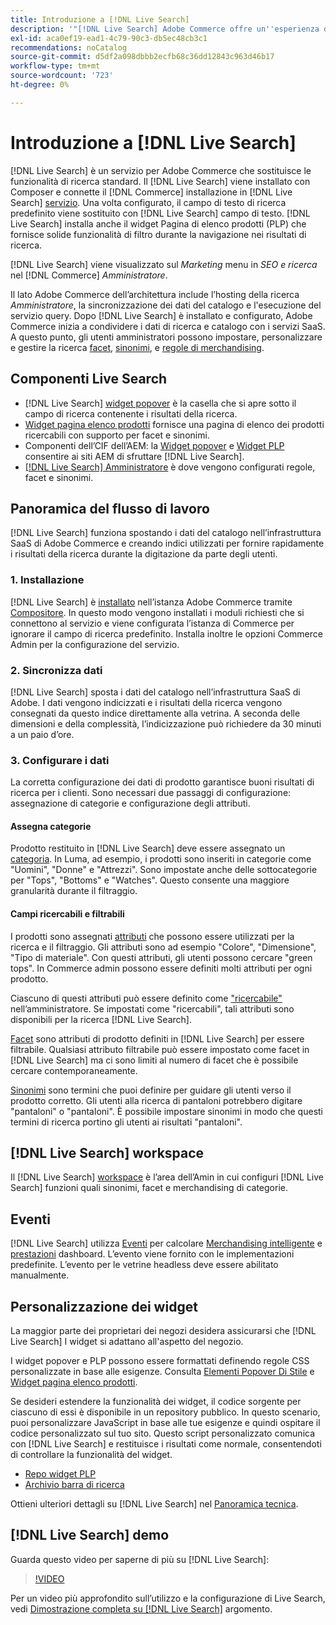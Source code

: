 ```yaml
---
title: Introduzione a [!DNL Live Search]
description: '"[!DNL Live Search] Adobe Commerce offre un''esperienza di ricerca rapida, super-rilevante e intuitiva".'
exl-id: aca0ef19-ead1-4c79-90c3-db5ec48cb3c1
recommendations: noCatalog
source-git-commit: d5df2a098dbbb2ecfb68c36dd12843c963d46b17
workflow-type: tm+mt
source-wordcount: '723'
ht-degree: 0%

---
```


# Introduzione a [!DNL Live Search]

[!DNL Live Search] è un servizio per Adobe Commerce che sostituisce le funzionalità di ricerca standard. Il [!DNL Live Search] viene installato con Composer e connette il [!DNL Commerce] installazione in [!DNL Live Search] [servizio](../landing/saas.md). Una volta configurato, il campo di testo di ricerca predefinito viene sostituito con [!DNL Live Search] campo di testo. [!DNL Live Search] installa anche il widget Pagina di elenco prodotti (PLP) che fornisce solide funzionalità di filtro durante la navigazione nei risultati di ricerca.

[!DNL Live Search] viene visualizzato sul *Marketing* menu in *SEO e ricerca* nel [!DNL Commerce] *Amministratore*.

Il lato Adobe Commerce dell’architettura include l’hosting della ricerca *Amministratore*, la sincronizzazione dei dati del catalogo e l&#39;esecuzione del servizio query. Dopo [!DNL Live Search] è installato e configurato, Adobe Commerce inizia a condividere i dati di ricerca e catalogo con i servizi SaaS. A questo punto, gli utenti amministratori possono impostare, personalizzare e gestire la ricerca [facet](facets.md), [sinonimi](synonyms.md), e [regole di merchandising](category-merch.md).

## Componenti Live Search

* [!DNL Live Search] [widget popover](storefront-popover.md) è la casella che si apre sotto il campo di ricerca contenente i risultati della ricerca.
* [Widget pagina elenco prodotti](plp-styling.md) fornisce una pagina di elenco dei prodotti ricercabili con supporto per facet e sinonimi.
* Componenti dell’CIF dell’AEM: la [Widget popover](https://github.com/adobe/aem-cif-guides-venia/pull/319) e [Widget PLP](https://github.com/adobe/aem-cif-guides-venia/pull/320) consentire ai siti AEM di sfruttare [!DNL Live Search].
* [[!DNL Live Search] Amministratore](workspace.md) è dove vengono configurati regole, facet e sinonimi.

## Panoramica del flusso di lavoro

[!DNL Live Search] funziona spostando i dati del catalogo nell’infrastruttura SaaS di Adobe Commerce e creando indici utilizzati per fornire rapidamente i risultati della ricerca durante la digitazione da parte degli utenti.

### 1. Installazione

[!DNL Live Search] è [installato](install.md) nell’istanza Adobe Commerce tramite [Compositore](https://getcomposer.org/). In questo modo vengono installati i moduli richiesti che si connettono al servizio e viene configurata l’istanza di Commerce per ignorare il campo di ricerca predefinito. Installa inoltre le opzioni Commerce Admin per la configurazione del servizio.

### 2. Sincronizza dati

[!DNL Live Search] sposta i dati del catalogo nell’infrastruttura SaaS di Adobe. I dati vengono indicizzati e i risultati della ricerca vengono consegnati da questo indice direttamente alla vetrina. A seconda delle dimensioni e della complessità, l’indicizzazione può richiedere da 30 minuti a un paio d’ore.

### 3. Configurare i dati

La corretta configurazione dei dati di prodotto garantisce buoni risultati di ricerca per i clienti. Sono necessari due passaggi di configurazione: assegnazione di categorie e configurazione degli attributi.

#### Assegna categorie

Prodotto restituito in [!DNL Live Search] deve essere assegnato un [categoria](https://experienceleague.adobe.com/docs/commerce-admin/catalog/categories/categories.html). In Luma, ad esempio, i prodotti sono inseriti in categorie come &quot;Uomini&quot;, &quot;Donne&quot; e &quot;Attrezzi&quot;. Sono impostate anche delle sottocategorie per &quot;Tops&quot;, &quot;Bottoms&quot; e &quot;Watches&quot;. Questo consente una maggiore granularità durante il filtraggio.

#### Campi ricercabili e filtrabili

I prodotti sono assegnati [attributi](https://experienceleague.adobe.com/docs/commerce-admin/catalog/product-attributes/product-attributes.html) che possono essere utilizzati per la ricerca e il filtraggio. Gli attributi sono ad esempio &quot;Colore&quot;, &quot;Dimensione&quot;, &quot;Tipo di materiale&quot;. Con questi attributi, gli utenti possono cercare &quot;green tops&quot;. In Commerce admin possono essere definiti molti attributi per ogni prodotto.

Ciascuno di questi attributi può essere definito come [&quot;ricercabile&quot;](https://experienceleague.adobe.com/docs/commerce-admin/catalog/catalog/search/search.html) nell’amministratore. Se impostati come &quot;ricercabili&quot;, tali attributi sono disponibili per la ricerca [!DNL Live Search].

[Facet](facets.md) sono attributi di prodotto definiti in [!DNL Live Search] per essere filtrabile. Qualsiasi attributo filtrabile può essere impostato come facet in [!DNL Live Search] ma ci sono limiti al numero di facet che è possibile cercare contemporaneamente.

[Sinonimi](synonyms.md) sono termini che puoi definire per guidare gli utenti verso il prodotto corretto. Gli utenti alla ricerca di pantaloni potrebbero digitare &quot;pantaloni&quot; o &quot;pantaloni&quot;. È possibile impostare sinonimi in modo che questi termini di ricerca portino gli utenti ai risultati &quot;pantaloni&quot;.

## [!DNL Live Search] workspace

Il [!DNL Live Search] [workspace](workspace.md) è l’area dell’Amin in cui configuri [!DNL Live Search] funzioni quali sinonimi, facet e merchandising di categorie.

## Eventi

[!DNL Live Search] utilizza [Eventi](events.md) per calcolare [Merchandising intelligente](category-merch.md) e [prestazioni](performance.md) dashboard. L’evento viene fornito con le implementazioni predefinite. L’evento per le vetrine headless deve essere abilitato manualmente.

## Personalizzazione dei widget

La maggior parte dei proprietari dei negozi desidera assicurarsi che [!DNL Live Search] I widget si adattano all&#39;aspetto del negozio.

I widget popover e PLP possono essere formattati definendo regole CSS personalizzate in base alle esigenze. Consulta [Elementi Popover Di Stile](storefront-popover-styling.md) e [Widget pagina elenco prodotti](plp-styling.md).

Se desideri estendere la funzionalità dei widget, il codice sorgente per ciascuno di essi è disponibile in un repository pubblico.
In questo scenario, puoi personalizzare JavaScript in base alle tue esigenze e quindi ospitare il codice personalizzato sul tuo sito. Questo script personalizzato comunica con [!DNL Live Search] e restituisce i risultati come normale, consentendoti di controllare la funzionalità del widget.

* [Repo widget PLP](https://github.com/adobe/storefront-product-listing-page)
* [Archivio barra di ricerca](https://github.com/adobe/storefront-search-as-you-type)

Ottieni ulteriori dettagli su [!DNL Live Search] nel [Panoramica tecnica](technical-overview.md).

## [!DNL Live Search] demo

Guarda questo video per saperne di più su [!DNL Live Search]:

>[!VIDEO](https://video.tv.adobe.com/v/3418679?quality=12&learn=on)

Per un video più approfondito sull’utilizzo e la configurazione di Live Search, vedi [Dimostrazione completa su [!DNL Live Search]](https://experienceleague.adobe.com/docs/commerce-learn/tutorials/marketing/live-search-full-demonstration.html) argomento.

